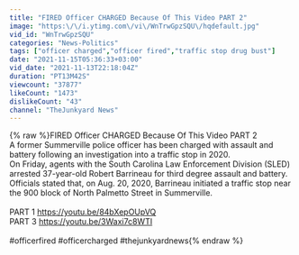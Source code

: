 ```yaml
---
title: "FIRED Officer CHARGED Because Of This Video PART 2"
image: "https:\/\/i.ytimg.com\/vi\/WnTrwGpzSQU\/hqdefault.jpg"
vid_id: "WnTrwGpzSQU"
categories: "News-Politics"
tags: ["officer charged","officer fired","traffic stop drug bust"]
date: "2021-11-15T05:36:33+03:00"
vid_date: "2021-11-13T22:18:04Z"
duration: "PT13M42S"
viewcount: "37877"
likeCount: "1473"
dislikeCount: "43"
channel: "TheJunkyard News"
---
```

{% raw %}FIRED Officer CHARGED Because Of This Video PART 2<br />A former Summerville police officer has been charged with assault and battery following an investigation into a traffic stop in 2020.<br />On Friday, agents with the South Carolina Law Enforcement Division (SLED) arrested 37-year-old Robert Barrineau for third degree assault and battery.<br />Officials stated that, on Aug. 20, 2020, Barrineau initiated a traffic stop near the 900 block of North Palmetto Street in Summerville.<br /><br />PART 1 <a rel="nofollow" target="blank" href="https://youtu.be/84bXepOUpVQ">https://youtu.be/84bXepOUpVQ</a><br />PART 3 <a rel="nofollow" target="blank" href="https://youtu.be/3Waxi7c8WTI">https://youtu.be/3Waxi7c8WTI</a><br /><br />#officerfired #officercharged #thejunkyardnews{% endraw %}

